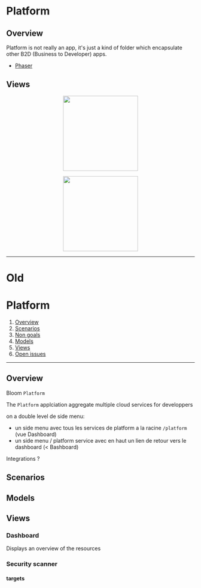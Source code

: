 # Platform

## Overview

Platform is not really an app, it's just a kind of folder which encapsulate other B2D (Business to Developer) apps.

* [Phaser](../phaser)


## Views

<p align="center">
  <img src="/assets/projects/bloom/platform.jpg" width="200" />
</p>

<p align="center">
  <img src="/assets/projects/bloom/platform_drawer.jpg" width="200" />
</p>

------------

# Old

# Platform

1. [Overview](#overview)
2. [Scenarios](#scenarios)
3. [Non goals](#non-goals)
4. [Models](#models)
5. [Views](#views)
6. [Open issues](#open-issues)

-------------------

## Overview

Bloom `Platform`

The `Platform` applciation aggregate multiple cloud services for developpers

on a double level de side menu:
- un side menu avec tous les services de platform a la racine `/platform` (vue Dashboard)
- un side menu / platform service avec en haut un lien de retour vers le dashboard (< Bashboard)

Integrations ?


## Scenarios


## Models


## Views

### Dashboard

Displays an overview of the resources


### Security scanner

#### targets
